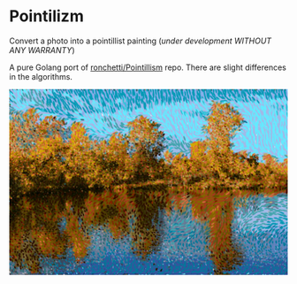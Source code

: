 # Pointilizm

Convert a photo into a pointillist painting  (*under development WITHOUT ANY WARRANTY*)
  
A pure Golang port of [ronchetti/Pointillism](https://github.com/matteo-ronchetti/Pointillism) repo. There are slight differences in the algorithms.

![](./assets/lakeP.jpeg)

